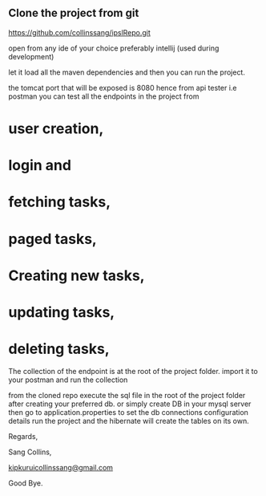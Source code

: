 ## Clone the project from git
https://github.com/collinssang/ipslRepo.git

open from any ide of your choice preferably intellij (used during development)

let it load all the maven dependencies and then you can run the project. 

the tomcat port that will be exposed is 8080 
hence from api tester i.e postman you can test all the 
endpoints in the project from 
# user creation, 
# login and 
# fetching tasks, 
# paged tasks, 
# Creating new tasks, 
# updating tasks, 
# deleting tasks,


The collection of the endpoint is at the root of the project folder. import it to your postman 
and run the collection

from the cloned repo execute the sql file in the root of the project folder
after creating your preferred db. or simply create DB in your mysql server
then go to application.properties to set the db connections configuration details
run the project and the hibernate will create the tables on its own. 

Regards, 

Sang Collins,

kipkuruicollinssang@gmail.com

Good Bye. 